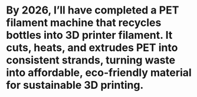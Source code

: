 # By 2026, I’ll have completed a PET filament machine that recycles bottles into 3D printer filament. It cuts, heats, and extrudes PET into consistent strands, turning waste into affordable, eco-friendly material for sustainable 3D printing.
